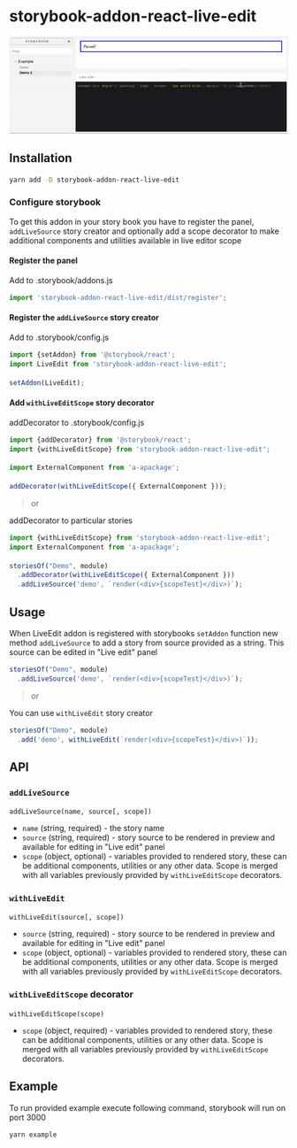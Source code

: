 # storybook-addon-react-live-edit

![DEMO](preview.gif)

## Installation
```bash
yarn add -D storybook-addon-react-live-edit
```

### Configure storybook
To get this addon in your story book you have to register the panel, `addLiveSource` story creator
 and optionally add a scope decorator to make additional components and utilities available in live editor scope 
 
#### Register the panel
Add to .storybook/addons.js 
```javascript
import 'storybook-addon-react-live-edit/dist/register';
```
 
#### Register the `addLiveSource` story creator
Add to .storybook/config.js 
```javascript
import {setAddon} from '@storybook/react';
import LiveEdit from 'storybook-addon-react-live-edit';

setAddon(LiveEdit);
```

#### Add `withLiveEditScope` story decorator
addDecorator to .storybook/config.js
```javascript
import {addDecorator} from '@storybook/react';
import {withLiveEditScope} from 'storybook-addon-react-live-edit';

import ExternalComponent from 'a-apackage';

addDecorator(withLiveEditScope({ ExternalComponent }));
```

> or

addDecorator to particular stories 

```javascript
import {withLiveEditScope} from 'storybook-addon-react-live-edit';
import ExternalComponent from 'a-apackage';

storiesOf("Demo", module)
  .addDecorator(withLiveEditScope({ ExternalComponent }))
  .addLiveSource('demo', `render(<div>{scopeTest}</div>)`);
```

## Usage
When LiveEdit addon is registered with storybooks `setAddon` function new method `addLiveSource` 
to add a story from source provided as a string. This source can be edited in "Live edit" panel
```javascript
storiesOf("Demo", module)
  .addLiveSource('demo', `render(<div>{scopeTest}</div>)`);
```

> or

You can use `withLiveEdit` story creator
```javascript
storiesOf("Demo", module)
  .add('demo', withLiveEdit(`render(<div>{scopeTest}</div>)`));
```


## API

### `addLiveSource`
```
addLiveSource(name, source[, scope]) 
```
- `name` (string, required) - the story name
- `source` (string, required) - story source to be rendered in preview and 
  available for editing in "Live edit" panel
- `scope` (object, optional) - variables provided to rendered story, 
  these can be additional components, utilities or any other data.
  Scope is merged with all variables previously provided 
  by `withLiveEditScope` decorators.


### `withLiveEdit`
```
withLiveEdit(source[, scope]) 
```
- `source` (string, required) - story source to be rendered in preview and 
  available for editing in "Live edit" panel
- `scope` (object, optional) - variables provided to rendered story, 
  these can be additional components, utilities or any other data.
  Scope is merged with all variables previously provided 
  by `withLiveEditScope` decorators.

### `withLiveEditScope` decorator
```
withLiveEditScope(scope)
```
- `scope` (object, required) - variables provided to rendered story, 
  these can be additional components, utilities or any other data.
  Scope is merged with all variables previously provided 
  by `withLiveEditScope` decorators.


## Example
To run provided example execute following command, storybook will run on port 3000
```bash
yarn example
```
